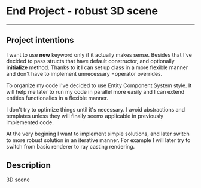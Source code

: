 # End Project - robust 3D scene

---

## Project intentions
I want to use <b>new</b> keyword only if it actually makes sense. 
Besides that I've decided to pass structs that have default constructor, and optionally <b>initialize</b> method.
Thanks to it I can set up class in a more flexible manner and don't have to implement unnecessary =operator overrides.

To organize my code I've decided to use Entity Component System style. It will help me later to run my code in parallel more easily and I can extend 
entities functionalies in a flexible manner.

I don't try to optimize things until it's necessary. 
I avoid abstractions and templates unless they will finally seems applicable in previously implemented code.

At the very begining I want to implement simple solutions, and later switch to more robust solution in an iterative manner.
For example I will later try to switch from basic renderer to ray casting rendering.

## Description
3D scene


